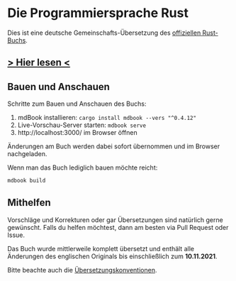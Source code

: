 # Die Programmiersprache Rust

Dies ist eine deutsche Gemeinschafts-Übersetzung des [offiziellen
Rust-Buchs](https://doc.rust-lang.org/book/).

## [> Hier lesen <](https://rust-lang-de.github.io/rustbook-de)

## Bauen und Anschauen

Schritte zum Bauen und Anschauen des Buchs:

1. mdBook installieren: `cargo install mdbook --vers "^0.4.12"`
2. Live-Vorschau-Server starten: `mdbook serve`
3. http://localhost:3000/ im Browser öffnen

Änderungen am Buch werden dabei sofort übernommen und im Browser nachgeladen.

Wenn man das Buch lediglich bauen möchte reicht:

```bash
mdbook build
```

## Mithelfen

Vorschläge und Korrekturen oder gar Übersetzungen sind natürlich gerne gewünscht.
Falls du helfen möchtest, dann am besten via Pull Request oder Issue.

Das Buch wurde mittlerweile komplett übersetzt und enthält alle Änderungen des
englischen Originals bis einschließlich zum **10.11.2021**.

Bitte beachte auch die [Übersetzungskonventionen](https://github.com/rust-lang-de/rustbook-de/wiki/%C3%9Cbersetzungskonventionen).
